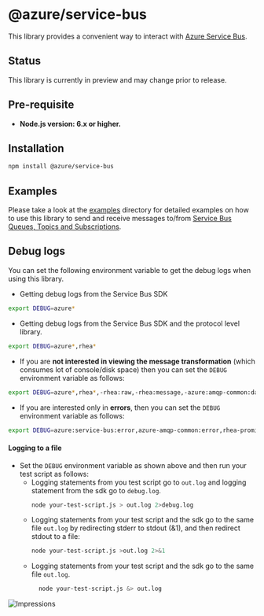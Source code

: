 @azure/service-bus
================

This library provides a convenient way to interact with [Azure Service Bus](https://azure.microsoft.com/en-us/services/service-bus/).

## Status ##

This library is currently in preview and may change prior to release.

## Pre-requisite ##
- **Node.js version: 6.x or higher.** 

## Installation ##
```bash
npm install @azure/service-bus
```

## Examples 

Please take a look at the [examples](https://github.com/Azure/azure-sdk-for-js/tree/master/packages/%40azure/servicebus/data-plane/examples) 
directory for detailed examples on how to use this library to send and receive messages to/from 
[Service Bus Queues, Topics and Subscriptions](https://docs.microsoft.com/en-us/azure/service-bus-messaging/service-bus-messaging-overview).

## Debug logs ##

You can set the following environment variable to get the debug logs when using this library.

- Getting debug logs from the Service Bus SDK
```bash
export DEBUG=azure*
```
- Getting debug logs from the Service Bus SDK and the protocol level library.
```bash
export DEBUG=azure*,rhea*
```
- If you are **not interested in viewing the message transformation** (which consumes lot of console/disk space) then you can set the `DEBUG` environment variable as follows:
```bash
export DEBUG=azure*,rhea*,-rhea:raw,-rhea:message,-azure:amqp-common:datatransformer
```
- If you are interested only in **errors**, then you can set the `DEBUG` environment variable as follows:
```bash
export DEBUG=azure:service-bus:error,azure-amqp-common:error,rhea-promise:error,rhea:events,rhea:frames,rhea:io,rhea:flow
```

#### Logging to a file
- Set the `DEBUG` environment variable as shown above and then run your test script as follows:
  - Logging statements from you test script go to `out.log` and logging statement from the sdk go to `debug.log`.
    ```bash
    node your-test-script.js > out.log 2>debug.log
    ```
  - Logging statements from your test script and the sdk go to the same file `out.log` by redirecting stderr to stdout (&1), and then redirect stdout to a file:
    ```bash
    node your-test-script.js >out.log 2>&1
    ```
  - Logging statements from your test script and the sdk go to the same file `out.log`.
    ```bash
      node your-test-script.js &> out.log
    ```



![Impressions](https://azure-sdk-impressions.azurewebsites.net/api/impressions/azure-sdk-for-js%2Fpackages%2F%40azure%2Fservicebus%2Fdata-plane%2FREADME.png)
